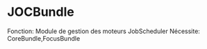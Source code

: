 JOCBundle
=========
Fonction:  Module de gestion des moteurs JobScheduler
Nécessite: CoreBundle,FocusBundle
